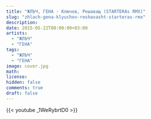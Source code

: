 ```yaml
---
title: "ЖЛЪЧ, ГЕНА - Ключов, Решаващ (STARTERAs RMX)"
slug: "zhlach-gena-klyuchov-reshavasht-starteras-rmx"
description: 
date: 2015-05-22T00:00:00+03:00
artists:
  - "ЖЛЪЧ"
  - "ГЕНА"
tags:
  - "ЖЛЪЧ"
  - "ГЕНА"
image: cover.jpg
math: 
license: 
hidden: false
comments: true
draft: false
---
```


{{< youtube _1WeRybrtD0 >}}
